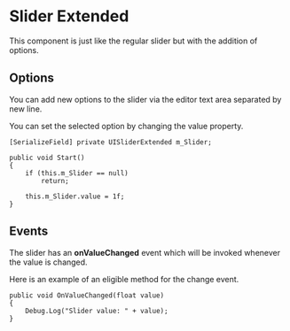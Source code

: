 # Slider Extended
This component is just like the regular slider but with the addition of options.

## Options
You can add new options to the slider via the editor text area separated by new line.

You can set the selected option by changing the value property.

```
[SerializeField] private UISliderExtended m_Slider;

public void Start()
{
    if (this.m_Slider == null)
        return;

    this.m_Slider.value = 1f;
}
```

## Events
The slider has an **onValueChanged** event which will be invoked whenever the value is changed.

Here is an example of an eligible method for the change event.

```
public void OnValueChanged(float value)
{
    Debug.Log("Slider value: " + value);
}
```
